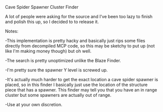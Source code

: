 Cave Spider Spawner Cluster Finder

A lot of people were asking for the source and I've been too lazy to finish and polish this up, so I decided to to release it.

Notes: 

-This implementation is pretty hacky and basically just rips some files directly from decompiled MCP code, so this may be sketchy to put up (not like I'm making money though) but oh well.

-The search is pretty unoptimized unlike the Blaze Finder.

-I'm pretty sure the spawner Y level is screwed up.

-It's actually much harder to get the exact location a cave spider spawner is placed, so in this finder I basically just use the location of the structure piece that has a spawner. This finder may tell you that you have an in range cluster but some spawners are actually out of range.

-Use at your own discretion.